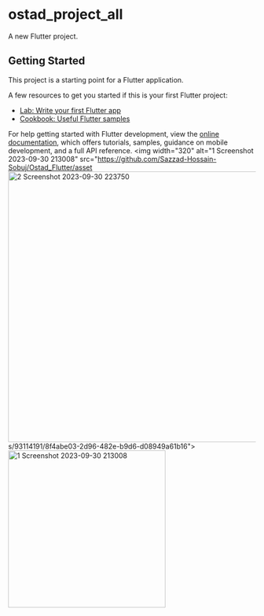 # ostad_project_all

A new Flutter project.

## Getting Started

This project is a starting point for a Flutter application.

A few resources to get you started if this is your first Flutter project:

- [Lab: Write your first Flutter app](https://docs.flutter.dev/get-started/codelab)
- [Cookbook: Useful Flutter samples](https://docs.flutter.dev/cookbook)

For help getting started with Flutter development, view the
[online documentation](https://docs.flutter.dev/), which offers tutorials,
samples, guidance on mobile development, and a full API reference.
<img width="320" alt="1 Screenshot 2023-09-30 213008" src="https://github.com/Sazzad-Hossain-Sobuj/Ostad_Flutter/asset<img width="551" alt="2 Screenshot 2023-09-30 223750" src="https://github.com/Sazzad-Hossain-Sobuj/Ostad_Flutter/assets/93114191/9427e403-212f-41eb-924c-0768631a7e83">
s/93114191/8f4abe03-2d96-482e-b9d6-d08949a61b16">
<img width="320" alt="1 Screenshot 2023-09-30 213008" src="https://github.com/Sazzad-Hossain-Sobuj/Ostad_Flutter/assets/93114191/9fb57d7a-ec9a-47e5-9562-ee0204470921">
